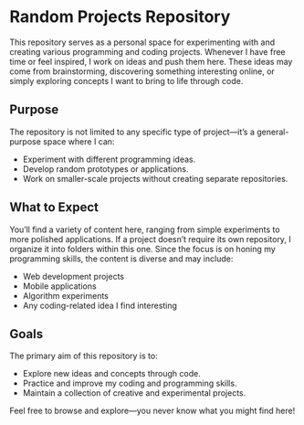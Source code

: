 # Random Projects Repository

This repository serves as a personal space for experimenting with and creating various programming and coding projects. Whenever I have free time or feel inspired, I work on ideas and push them here. These ideas may come from brainstorming, discovering something interesting online, or simply exploring concepts I want to bring to life through code.

## Purpose

The repository is not limited to any specific type of project—it’s a general-purpose space where I can:
- Experiment with different programming ideas.
- Develop random prototypes or applications.
- Work on smaller-scale projects without creating separate repositories.

## What to Expect

You’ll find a variety of content here, ranging from simple experiments to more polished applications. If a project doesn’t require its own repository, I organize it into folders within this one. Since the focus is on honing my programming skills, the content is diverse and may include:
- Web development projects
- Mobile applications
- Algorithm experiments
- Any coding-related idea I find interesting

## Goals

The primary aim of this repository is to:
- Explore new ideas and concepts through code.
- Practice and improve my coding and programming skills.
- Maintain a collection of creative and experimental projects.

Feel free to browse and explore—you never know what you might find here!
